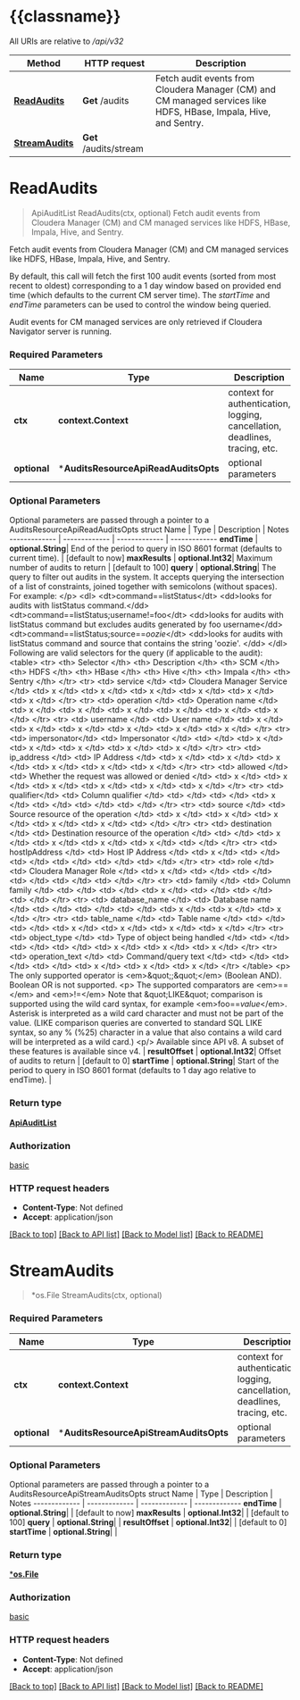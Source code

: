 # {{classname}}

All URIs are relative to */api/v32*

Method | HTTP request | Description
------------- | ------------- | -------------
[**ReadAudits**](AuditsResourceApi.md#ReadAudits) | **Get** /audits | Fetch audit events from Cloudera Manager (CM) and CM managed services like HDFS, HBase, Impala, Hive, and Sentry.
[**StreamAudits**](AuditsResourceApi.md#StreamAudits) | **Get** /audits/stream | 

# **ReadAudits**
> ApiAuditList ReadAudits(ctx, optional)
Fetch audit events from Cloudera Manager (CM) and CM managed services like HDFS, HBase, Impala, Hive, and Sentry.

Fetch audit events from Cloudera Manager (CM) and CM managed services like HDFS, HBase, Impala, Hive, and Sentry. <p> By default, this call will fetch the first 100 audit events (sorted from most recent to oldest) corresponding to a 1 day window based on provided end time (which defaults to the  current CM server time). The <em>startTime</em> and <em>endTime</em> parameters can be used to control the window being queried. <p> Audit events for CM managed services are only retrieved if Cloudera Navigator server is running.

### Required Parameters

Name | Type | Description  | Notes
------------- | ------------- | ------------- | -------------
 **ctx** | **context.Context** | context for authentication, logging, cancellation, deadlines, tracing, etc.
 **optional** | ***AuditsResourceApiReadAuditsOpts** | optional parameters | nil if no parameters

### Optional Parameters
Optional parameters are passed through a pointer to a AuditsResourceApiReadAuditsOpts struct
Name | Type | Description  | Notes
------------- | ------------- | ------------- | -------------
 **endTime** | **optional.String**| End of the period to query in ISO 8601 format (defaults to current time). | [default to now]
 **maxResults** | **optional.Int32**| Maximum number of audits to return | [default to 100]
 **query** | **optional.String**| The query to filter out audits in the system. It accepts querying the intersection of a list of constraints, joined together with semicolons (without spaces). For example: &lt;/p&gt; &lt;dl&gt; &lt;dt&gt;command&#x3D;&#x3D;listStatus&lt;/dt&gt; &lt;dd&gt;looks for audits with listStatus command.&lt;/dd&gt; &lt;dt&gt;command&#x3D;&#x3D;listStatus;username!&#x3D;foo&lt;/dt&gt; &lt;dd&gt;looks for audits with listStatus command but excludes audits generated by foo username&lt;/dd&gt; &lt;dt&gt;command&#x3D;&#x3D;listStatus;source&#x3D;&#x3D;*oozie*&lt;/dt&gt; &lt;dd&gt;looks for audits with listStatus command and source that contains the string &#x27;oozie&#x27;. &lt;/dd&gt; &lt;/dl&gt;  Following are valid selectors for the query (if applicable to the audit): &lt;table&gt; &lt;tr&gt; &lt;th&gt; Selector &lt;/th&gt; &lt;th&gt; Description &lt;/th&gt; &lt;th&gt; SCM &lt;/th&gt; &lt;th&gt; HDFS &lt;/th&gt; &lt;th&gt; HBase &lt;/th&gt; &lt;th&gt; Hive &lt;/th&gt; &lt;th&gt; Impala &lt;/th&gt; &lt;th&gt; Sentry &lt;/th&gt; &lt;/tr&gt; &lt;tr&gt; &lt;td&gt; service &lt;/td&gt; &lt;td&gt; Cloudera Manager Service &lt;/td&gt; &lt;td&gt; x &lt;/td&gt; &lt;td&gt; x &lt;/td&gt; &lt;td&gt; x &lt;/td&gt; &lt;td&gt; x &lt;/td&gt; &lt;td&gt; x &lt;/td&gt; &lt;td&gt; x &lt;/td&gt; &lt;/tr&gt; &lt;tr&gt; &lt;td&gt; operation &lt;/td&gt; &lt;td&gt; Operation name &lt;/td&gt; &lt;td&gt; x &lt;/td&gt; &lt;td&gt; x &lt;/td&gt; &lt;td&gt; x &lt;/td&gt; &lt;td&gt; x &lt;/td&gt; &lt;td&gt; x &lt;/td&gt; &lt;td&gt; x &lt;/td&gt; &lt;/tr&gt; &lt;tr&gt; &lt;td&gt; username &lt;/td&gt; &lt;td&gt; User name &lt;/td&gt; &lt;td&gt; x &lt;/td&gt; &lt;td&gt; x &lt;/td&gt; &lt;td&gt; x &lt;/td&gt; &lt;td&gt; x &lt;/td&gt; &lt;td&gt; x &lt;/td&gt; &lt;td&gt; x &lt;/td&gt; &lt;/tr&gt; &lt;tr&gt; &lt;td&gt; impersonator&lt;/td&gt; &lt;td&gt; Impersonator &lt;/td&gt; &lt;td&gt; &lt;/td&gt; &lt;td&gt; x &lt;/td&gt; &lt;td&gt; x &lt;/td&gt; &lt;td&gt; x &lt;/td&gt; &lt;td&gt; x &lt;/td&gt; &lt;td&gt; x &lt;/td&gt; &lt;/tr&gt; &lt;tr&gt; &lt;td&gt; ip_address &lt;/td&gt; &lt;td&gt; IP Address &lt;/td&gt; &lt;td&gt; x &lt;/td&gt; &lt;td&gt; x &lt;/td&gt; &lt;td&gt; x &lt;/td&gt; &lt;td&gt; x &lt;/td&gt; &lt;td&gt; x &lt;/td&gt; &lt;td&gt; x &lt;/td&gt; &lt;/tr&gt; &lt;tr&gt; &lt;td&gt; allowed &lt;/td&gt; &lt;td&gt; Whether the request was allowed or denied &lt;/td&gt; &lt;td&gt; x &lt;/td&gt; &lt;td&gt; x &lt;/td&gt; &lt;td&gt; x &lt;/td&gt; &lt;td&gt; x &lt;/td&gt; &lt;td&gt; x &lt;/td&gt; &lt;td&gt; x &lt;/td&gt; &lt;/tr&gt; &lt;tr&gt; &lt;td&gt; qualifier&lt;/td&gt; &lt;td&gt; Column qualifier &lt;/td&gt; &lt;td&gt; &lt;/td&gt; &lt;td&gt; &lt;/td&gt; &lt;td&gt; x &lt;/td&gt; &lt;td&gt; &lt;/td&gt; &lt;td&gt; &lt;/td&gt; &lt;td&gt; &lt;/td&gt; &lt;/tr&gt; &lt;tr&gt; &lt;td&gt; source &lt;/td&gt; &lt;td&gt; Source resource of the operation  &lt;/td&gt; &lt;td&gt; x &lt;/td&gt; &lt;td&gt; x &lt;/td&gt; &lt;td&gt; x &lt;/td&gt; &lt;td&gt; x &lt;/td&gt; &lt;td&gt; x &lt;/td&gt; &lt;td&gt; &lt;/td&gt; &lt;/tr&gt; &lt;tr&gt; &lt;td&gt; destination &lt;/td&gt; &lt;td&gt; Destination resource of the operation &lt;/td&gt; &lt;td&gt; &lt;/td&gt; &lt;td&gt; x &lt;/td&gt; &lt;td&gt; x &lt;/td&gt; &lt;td&gt; x &lt;/td&gt; &lt;td&gt; x &lt;/td&gt; &lt;td&gt; &lt;/td&gt; &lt;/tr&gt; &lt;tr&gt; &lt;td&gt; hostIpAddress &lt;/td&gt; &lt;td&gt; Host IP Address &lt;/td&gt; &lt;td&gt; x &lt;/td&gt; &lt;td&gt; &lt;/td&gt; &lt;td&gt; &lt;/td&gt; &lt;td&gt; &lt;/td&gt; &lt;td&gt; &lt;/td&gt; &lt;td&gt; &lt;/td&gt; &lt;/tr&gt; &lt;tr&gt; &lt;td&gt; role &lt;/td&gt; &lt;td&gt; Cloudera Manager Role &lt;/td&gt; &lt;td&gt; x &lt;/td&gt; &lt;td&gt; &lt;/td&gt; &lt;td&gt; &lt;/td&gt; &lt;td&gt; &lt;/td&gt; &lt;td&gt; &lt;/td&gt; &lt;td&gt; &lt;/td&gt; &lt;/tr&gt; &lt;tr&gt; &lt;td&gt; family &lt;/td&gt; &lt;td&gt; Column family &lt;/td&gt; &lt;td&gt; &lt;/td&gt; &lt;td&gt; &lt;/td&gt; &lt;td&gt; x &lt;/td&gt; &lt;td&gt; &lt;/td&gt; &lt;td&gt; &lt;/td&gt; &lt;td&gt; &lt;/td&gt; &lt;/tr&gt; &lt;tr&gt; &lt;td&gt; database_name &lt;/td&gt; &lt;td&gt; Database name &lt;/td&gt; &lt;td&gt; &lt;/td&gt; &lt;td&gt; &lt;/td&gt; &lt;td&gt; &lt;/td&gt; &lt;td&gt; x &lt;/td&gt; &lt;td&gt; x &lt;/td&gt; &lt;td&gt; x &lt;/td&gt; &lt;/tr&gt; &lt;tr&gt; &lt;td&gt; table_name &lt;/td&gt; &lt;td&gt; Table name &lt;/td&gt; &lt;td&gt; &lt;/td&gt; &lt;td&gt; &lt;/td&gt; &lt;td&gt; x &lt;/td&gt; &lt;td&gt; x &lt;/td&gt; &lt;td&gt; x &lt;/td&gt; &lt;td&gt; x &lt;/td&gt; &lt;/tr&gt; &lt;tr&gt; &lt;td&gt; object_type &lt;/td&gt; &lt;td&gt; Type of object being handled &lt;/td&gt; &lt;td&gt; &lt;/td&gt; &lt;td&gt; &lt;/td&gt; &lt;td&gt; &lt;/td&gt; &lt;td&gt; x &lt;/td&gt; &lt;td&gt; x &lt;/td&gt; &lt;td&gt; x &lt;/td&gt; &lt;/tr&gt; &lt;tr&gt; &lt;td&gt; operation_text &lt;/td&gt; &lt;td&gt; Command/query text &lt;/td&gt; &lt;td&gt; &lt;/td&gt; &lt;td&gt; &lt;/td&gt; &lt;td&gt; &lt;/td&gt; &lt;td&gt; x &lt;/td&gt; &lt;td&gt; x &lt;/td&gt; &lt;td&gt; x &lt;/td&gt; &lt;/tr&gt; &lt;/table&gt; &lt;p&gt; The only supported operator is &lt;em&gt;\&quot;;\&quot;&lt;/em&gt; (Boolean AND). Boolean OR is not supported. &lt;p&gt; The supported comparators are &lt;em&gt;&#x3D;&#x3D;&lt;/em&gt; and &lt;em&gt;!&#x3D;&lt;/em&gt; Note that \&quot;LIKE\&quot; comparison is supported using the wild card syntax, for example &lt;em&gt;foo&#x3D;&#x3D;*value*&lt;/em&gt;. Asterisk is interpreted as a wild card character and must not be part of the value. (LIKE comparison queries are converted to standard SQL LIKE syntax, so any % (%25) character in a value that also contains a wild card will be interpreted as a wild card.) &lt;p/&gt; Available since API v8. A subset of these features is available since v4. | 
 **resultOffset** | **optional.Int32**| Offset of audits to return | [default to 0]
 **startTime** | **optional.String**| Start of the period to query in ISO 8601 format (defaults to 1 day ago relative to endTime). | 

### Return type

[**ApiAuditList**](ApiAuditList.md)

### Authorization

[basic](../README.md#basic)

### HTTP request headers

 - **Content-Type**: Not defined
 - **Accept**: application/json

[[Back to top]](#) [[Back to API list]](../README.md#documentation-for-api-endpoints) [[Back to Model list]](../README.md#documentation-for-models) [[Back to README]](../README.md)

# **StreamAudits**
> *os.File StreamAudits(ctx, optional)


### Required Parameters

Name | Type | Description  | Notes
------------- | ------------- | ------------- | -------------
 **ctx** | **context.Context** | context for authentication, logging, cancellation, deadlines, tracing, etc.
 **optional** | ***AuditsResourceApiStreamAuditsOpts** | optional parameters | nil if no parameters

### Optional Parameters
Optional parameters are passed through a pointer to a AuditsResourceApiStreamAuditsOpts struct
Name | Type | Description  | Notes
------------- | ------------- | ------------- | -------------
 **endTime** | **optional.String**|  | [default to now]
 **maxResults** | **optional.Int32**|  | [default to 100]
 **query** | **optional.String**|  | 
 **resultOffset** | **optional.Int32**|  | [default to 0]
 **startTime** | **optional.String**|  | 

### Return type

[***os.File**](*os.File.md)

### Authorization

[basic](../README.md#basic)

### HTTP request headers

 - **Content-Type**: Not defined
 - **Accept**: application/json

[[Back to top]](#) [[Back to API list]](../README.md#documentation-for-api-endpoints) [[Back to Model list]](../README.md#documentation-for-models) [[Back to README]](../README.md)

